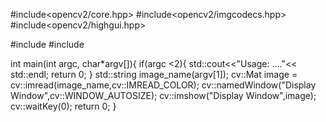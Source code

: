 #include<opencv2/core.hpp>
#include<opencv2/imgcodecs.hpp>
#include<opencv2/highgui.hpp>

#include<iostream>
#include<string>

int main(int argc, char*argv[]){
 if(argc <2){
	std::cout<<"Usage: ...."<< std::endl;
return 0;
  }
  std::string image_name(argv[1]);
  cv::Mat image = cv::imread(image_name,cv::IMREAD_COLOR);
  cv::namedWindow("Display Window",cv::WINDOW_AUTOSIZE);
  cv::imshow("Display Window",image);
  cv::waitKey(0);
  return 0;
}
